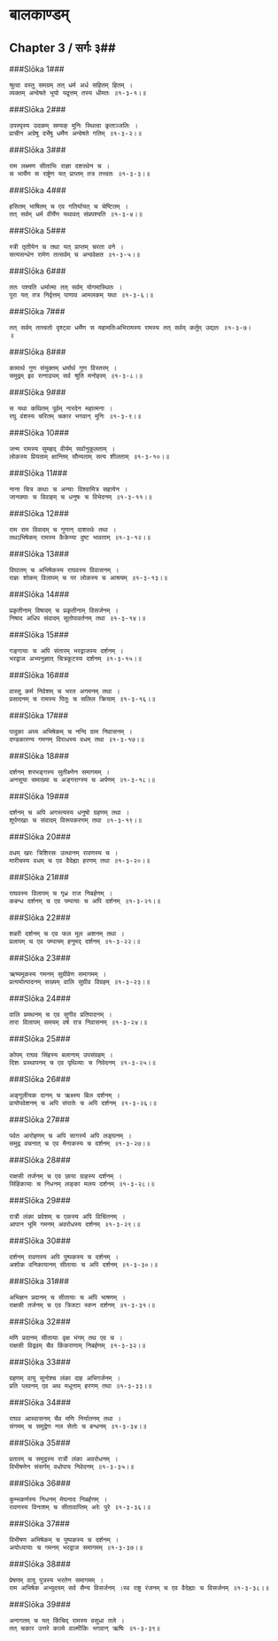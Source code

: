 बालकाण्डम्
===============================


## Chapter 3  / सर्गः ३##


###Slōka 1###


    श्रुत्वा वस्तु समग्रम् तत् धर्म अर्ध सहितम् हितम् ।
    व्यक्तम् अन्वेषते भूयो यद्वृत्तम् तस्य धीमतः ॥१-३-१।॥


###Slōka 2###


    उपस्पृस्य उदकम् सम्यक् मुनिः स्थित्वा कृताञ्जलिः ।
    प्राचीन अग्रेषु दर्भेषु धर्मेण अन्वेषते गतिम् ॥१-३-२।॥


###Slōka 3###


    राम लक्ष्मण सीताभिः राज्ञा दशरथेन च ।
    स भार्येण स राष्ट्रेण यत् प्राप्तम् तत्र तत्त्वतः ॥१-३-३।॥


###Slōka 4###


    हसितम् भाषितम् च एव गतिर्यायत् च चेष्टितम् ।
    तत् सर्वम् धर्म वीर्येण यथावत् संप्रपश्यति ॥१-३-४।॥


###Slōka 5###


    स्त्री तृतीयेन च तथा यत् प्राप्तम् चरता वने ।
    सत्यसन्धेन रामेण तत्सर्वम् च अन्ववेक्षत ॥१-३-५।॥


###Slōka 6###


    ततः पश्यति धर्मात्मा तत् सर्वम् योगमास्थितः ।
    पुरा यत् तत्र निर्वृत्तम् पाणाव आमलकम् यथा ॥१-३-६।॥


###Slōka 7###


    तत् सर्वम् तात्त्वतो दृश्ट्वा धर्मेण स महामतिःअभिरामस्य रामस्य तत् सर्वम् कर्तुम् उद्यतः ॥१-३-७।
    ॥


###Slōka 8###


    कामार्थ गुण संयुक्तम् धर्मार्थ गुण विस्तरम् ।
    समुद्रम् इव रत्नाढ्यम् सर्व श्रुति मनोहरम् ॥१-३-८।॥


###Slōka 9###


    स यथा कथितम् पूर्वम् नारदेन महात्मना ।
    रघु वंशस्य चरितम् चकार भगवान् मुनिः ॥१-३-९।॥


###Slōka 10###


    जन्म रामस्य सुमहद् वीर्यम् सर्वानुकूलताम् ।
    लोकस्य प्रियताम् क्षान्तिम् सौम्यताम् सत्य शीलताम् ॥१-३-१०।॥


###Slōka 11###


    नाना चित्र कथाः च अन्याः विश्वामित्र सहायेन ।
    जानक्याः च विवाहम् च धनुषः च विभेदनम् ॥१-३-११।॥


###Slōka 12###


    राम राम विवादम् च गुणान् दाशरथेः तथा ।
    तथऽभिषेकम् रामस्य कैकेय्या दुष्ट भावताम् ॥१-३-१२।॥


###Slōka 13###


    विघातम् च अभिषेकस्य राघवस्य विवासनम् ।
    राज्ञः शोकम् विलापम् च पर लोकस्य च आश्रयम् ॥१-३-१३।॥


###Slōka 14###


    प्रकृतीनाम् विषादम् च प्रकृतीनाम् विसर्जनम् ।
    निषाद अधिप संवादम् सूतोपावर्तनम् तथा ॥१-३-१४।॥


###Slōka 15###


    गङ्गायाः च अपि संतारम् भरद्वाजस्य दर्शनम् ।
    भरद्वाज अभ्यनुज्ञात् चित्रकूटस्य दर्शनम् ॥१-३-१५।॥


###Slōka 16###


    वास्तु कर्म निवेशम् च भरत अगमनम् तथा ।
    प्रसादनम् च रामस्य पितुः च सलिल क्रियाम् ॥१-३-१६।॥


###Slōka 17###


    पादुका अग्र्य अभिषेकम् च नन्दि ग्राम निवासनम् ।
    दण्डकारण्य गमनम् विराधस्य वधम् तथा ॥१-३-१७।॥


###Slōka 18###


    दर्शनम् शरभङ्गस्य सुतीक्ष्णेन समागमम् ।
    अनसूया समाख्या च अङ्गराग्स्य च अर्पणम् ॥१-३-१८।॥


###Slōka 19###


    दर्शनम् च अपि अगस्त्यस्य धनुषो ग्रहणम् तथा ।
    शूर्पणखाः च संवादम् विरूपकरणम् तथा ॥१-३-१९।॥


###Slōka 20###


    वधम् खरः त्रिशिरसः उत्थानम् रावणस्य च ।
    मारीचस्य वधम् च एव वैदेह्या हरणम् तथा ॥१-३-२०।॥


###Slōka 21###


    राघवस्य विलापम् च गृध्र राज निबर्हणम् ।
    कबन्ध दर्शनम् च एव पम्पायाः च अपि दर्शनम् ॥१-३-२१।॥


###Slōka 22###


    शबरी दर्शनम् च एव फल मूल अशनम् तथा ।
    प्रलापम् च एव पम्पायम् हनुमद् दर्शनम् ॥१-३-२२।॥


###Slōka 23###


    ऋष्यमूकस्य गमनम् सुग्रीवेण समागमम् ।
    प्रत्ययोत्पादनम् सख्यम् वालि सुग्रीव विग्रहम् ॥१-३-२३।॥


###Slōka 24###


    वालि प्रमथनम् च एव सुगीव प्रतिपादनम् ।
    तारा विलापम् समयम् वर्ष रात्र निवासनम् ॥१-३-२४।॥


###Slōka 25###


    कोपम् राघव सिंहस्य बलानाम् उपसंग्रहम् ।
    दिशः प्रस्थापनम् च एव पृथिव्याः च निवेदनम् ॥१-३-२५।॥


###Slōka 26###


    अङ्गुलीयक दानम् च ऋक्ष्स्य बिल दर्शनम् ।
    प्रायोपवेशनम् च अपि संपातेः च अपि दर्शनम् ॥१-३-२६।॥


###Slōka 27###


    पर्वत आरोहणम् च अपि सागर्स्य अपि लङ्घनम् ।
    समुद्र वचनात् च एव मैनाकस्य च दर्शनम् ॥१-३-२७।॥


###Slōka 28###


    राक्षसी तर्जनम् च एव छाया ग्राहस्य दर्शनम् ।
    सिंहिकायाः च निधनम् लङ्का मलय दर्शनम् ॥१-३-२८।॥


###Slōka 29###


    रात्रौ लंका प्रवेशम् च एकस्य अपि विचिंतनम् ।
    आपान भूमि गमनम् अवरोधस्य दर्शनम् ॥१-३-२९।॥


###Slōka 30###


    दर्शनम् रावणस्य अपि पुष्पकस्य च दर्शनम् ।
    अशोक वनिकायानम् सीतायाः च अपि दर्शनम् ॥१-३-३०।॥


###Slōka 31###


    अभिज्ञन प्रदानम् च सीतायाः च अपि भाषणम् ।
    राक्षसी तर्जनम् च एव त्रिजटा स्वप्न दर्शनम् ॥१-३-३१।॥


###Slōka 32###


    मणि प्रदानम् सीतायाः वृक्ष भंगम् तथ एव च ।
    राक्षसी विद्रवम् चैव किंकराणाम् निबर्हणम् ॥१-३-३२।॥


###Slōka 33###


    ग्रहणम् वायु सूनोश्च लंका दाह अभिगर्जनम् ।
    प्रति प्लवनम् एव अथ मधूनाम् हरणम् तथा ॥१-३-३३।॥


###Slōka 34###


    राघव आस्वासनम् चैव मणि निर्यातनम् तथा ।
    संगमम् च समुद्रेण नल सेतोः च बन्धनम् ॥१-३-३४।॥


###Slōka 35###


    प्रतारम् च समुद्रस्य रात्रौ लंका अवरोधनम् ।
    विभीषणेन संसर्गम् वधोपाय निवेदनम् ॥१-३-३५।॥


###Slōka 36###


    कुम्भकर्णस्य निधनम् मेघनाद निबर्हणम् ।
    रावणस्य विनाशम् च सीतावाप्तिम् अरेः पुरे ॥१-३-३६।॥


###Slōka 37###


    विभीषण अभिषेकम् च पुष्पकस्य च दर्शनम् ।
    अयोध्यायाः च गमनम् भरद्वाज समागमम् ॥१-३-३७।॥


###Slōka 38###


    प्रेषणम् वायु पुत्रस्य भरतेन समागमम् ।
    राम अभिषेक अभ्युदयम् सर्व सैन्य विसर्जनम् ।स्व राष्ट्र रंजनम् च एव वैदेह्याः च विसर्जनम् ॥१-३-३८।॥


###Slōka 39###


    अनागतम् च यत् किंचिद् रामस्य वसुधा तले ।
    तत् चकार उत्तरे काव्ये वाल्मीकिः भगवान् ऋषिः ॥१-३-३९॥


